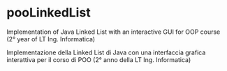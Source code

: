 # pooLinkedList
Implementation of Java Linked List with an interactive GUI for OOP course (2° year of LT Ing. Informatica)

Implementazione della Linked List di Java con una interfaccia grafica interattiva per il corso di POO (2° anno della LT Ing. Informatica)
